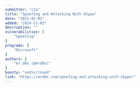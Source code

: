 ```yaml
---
submitter: "c2a"
title: "Spoofing and Attacking With Skype"
date: "2021-02-02"
added: "2024-11-03"
description: ""
vulnerabilities: [
    "Spoofing"
]
programs: [
    "Microsoft"
]
authors: [
    "mr.d0x (@mrd0x)"
]
bounty: "undisclosed"
link: "https://mrd0x.com/spoofing-and-attacking-with-skype/"
---
```





